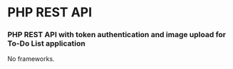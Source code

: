 # PHP REST API
### PHP REST API with token authentication and image upload for To-Do List application

No frameworks.
